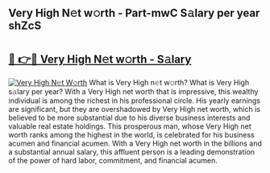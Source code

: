 ## Very High N𝚎t w𝚘rth - Part-mwC S𝚊lary per year shZcS

# <h2><a href="http://gc1s8x.nevu.top/?p=Very+High">🔗 👉🔴 Very High N𝚎t w𝚘rth - S𝚊lary</a></h2>

[![Very High N𝚎t W𝚘rth](https://i.imgur.com/Oavwk0R.jpeg)](http://gc1s8x.nevu.top/?p=Very+High)
What is Very High n𝚎t w𝚘rth? What is Very High s𝚊lary per year?
With a Very High net worth that is impressive, this wealthy individual is among the richest in his professional circle. His yearly earnings are significant, but they are overshadowed by Very High net worth, which is believed to be more substantial due to his diverse business interests and valuable real estate holdings. This prosperous man, whose Very High net worth ranks among the highest in the world, is celebrated for his business acumen and financial acumen. With a Very High net worth in the billions and a substantial annual salary, this affluent person is a leading demonstration of the power of hard labor, commitment, and financial acumen.
